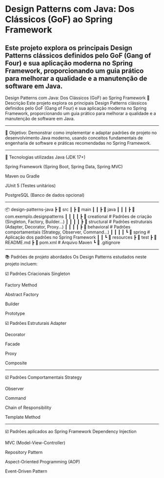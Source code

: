 # Design Patterns com Java: Dos Clássicos (GoF) ao Spring Framework

Este projeto explora os principais Design Patterns clássicos definidos pelo GoF (Gang of Four) e sua aplicação moderna no Spring Framework, proporcionando um guia prático para melhorar a qualidade e a manutenção de software em Java.
---

Design Patterns com Java: Dos Clássicos (GoF) ao Spring Framework
📌 Descrição Este projeto explora os principais Design Patterns clássicos definidos pelo GoF (Gang of Four) e sua aplicação moderna no Spring Framework, proporcionando um guia prático para melhorar a qualidade e a manutenção de software em Java.

---

🔹 Objetivo: Demonstrar como implementar e adaptar padrões de projeto no desenvolvimento Java moderno, usando conceitos fundamentais de engenharia de software e práticas recomendadas no Spring Framework.

---
🔧 Tecnologias utilizadas
Java (JDK 17+)

Spring Framework (Spring Boot, Spring Data, Spring MVC)

Maven ou Gradle

JUnit 5 (Testes unitários)

PostgreSQL (Banco de dados opcional)

---
📦 design-patterns-java
 ┣ 📂 src
 ┃ ┣ 📂 main
 ┃ ┃ ┣ 📂 java
 ┃ ┃ ┃ ┣ 📂 com.exemplo.designpatterns
 ┃ ┃ ┃ ┃ ┣ 📂 creational   # Padrões de criação (Singleton, Factory, Builder...)
 ┃ ┃ ┃ ┃ ┣ 📂 structural   # Padrões estruturais (Adapter, Decorator, Proxy...)
 ┃ ┃ ┃ ┃ ┣ 📂 behavioral   # Padrões comportamentais (Strategy, Observer, Command...)
 ┃ ┃ ┃ ┃ ┗ 📂 spring       # Aplicação dos padrões no Spring Framework
 ┃ ┃ ┗ 📂 resources
 ┣ 📂 test
 ┣ 📜 README.md
 ┣ 📜 pom.xml  # Arquivo Maven
 ┗ 📜 .gitignore

---

📚 Padrões de projeto abordados
Os Design Patterns estudados neste projeto incluem:

☑️ Padrões Criacionais
Singleton

Factory Method

Abstract Factory

Builder

Prototype

☑️ Padrões Estruturais
Adapter

Decorator

Facade

Proxy

Composite

---

☑️ Padrões Comportamentais
Strategy

Observer

Command

Chain of Responsibility

Template Method 

---

☑️ Padrões aplicados ao Spring Framework
Dependency Injection

MVC (Model-View-Controller)

Repository Pattern

Aspect-Oriented Programming (AOP)

Event-Driven Pattern

